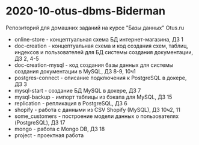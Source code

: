# 2020-10-otus-dbms-Biderman
Репозиторий для домашних заданий на курсе "Базы данных" Otus.ru

* online-store - концептуальная схема БД интернет-магазина, ДЗ 1
* doc-creation - концептуальная схема и код создания схем, таблиц, индексов и пользователей для БД системы создания документации, ДЗ 2, 4-5
* doc-creation-mysql - код создания базы данных для системы создания документации в MySQL, ДЗ 8-9, 10ч1
* postgres-connect - описание подключения к PostgreSQL в докере, ДЗ 3
* mysql-start - создание БД MySQL в докере, ДЗ 7
* mysql-backup - импорт таблицы из бэкапа для MySQL, ДЗ 15
* replication - репликация в PostgreSQL, ДЗ 6
* shopify - работа с данными из CSV Shopify (MySQL), ДЗ 10ч2, 11
* some_customers - построение модели данных о пользователях (PostgreSQL), ДЗ 17
* mongo - работа с Mongo DB, ДЗ 18
* project - проектная работа